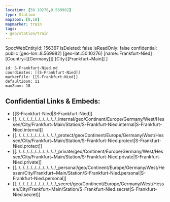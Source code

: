 ```yaml
---
location: [50.10276,8.569982]
type: Station 
mapzoom: [8,18] 
mapmarker: train 
tags:
- geo/station/train
---
```

SpocWebEntityId: 156367
isDeleted: false
isReadOnly: false
confidential: public
[geo-lon::8.569982]
[geo-lat::50.10276]
[name::Frankfurt-Nied]
[Country::[[Germany]]]
[City:[[Frankfurt~Main]] ]


```leaflet
id: S-Frankfurt-Nied.md
coordinates: [[S-Frankfurt-Nied]]
markerFile: [[S-Frankfurt-Nied]]
defaultZoom: 11 
maxZoom: 18
```


## Confidential Links & Embeds: 
- [[S-Frankfurt-Nied|S-Frankfurt-Nied]] 
- [[../../../../../../../../../../_internal/geo/Continent/Europe/Germany/West/Hessen/City/Frankfurt~Main/Station/S-Frankfurt-Nied.internal|S-Frankfurt-Nied.internal]] 
- [[../../../../../../../../../../_protect/geo/Continent/Europe/Germany/West/Hessen/City/Frankfurt~Main/Station/S-Frankfurt-Nied.protect|S-Frankfurt-Nied.protect]] 
- [[../../../../../../../../../../_private/geo/Continent/Europe/Germany/West/Hessen/City/Frankfurt~Main/Station/S-Frankfurt-Nied.private|S-Frankfurt-Nied.private]] 
- [[../../../../../../../../../../_personal/geo/Continent/Europe/Germany/West/Hessen/City/Frankfurt~Main/Station/S-Frankfurt-Nied.personal|S-Frankfurt-Nied.personal]] 
- [[../../../../../../../../../../_secret/geo/Continent/Europe/Germany/West/Hessen/City/Frankfurt~Main/Station/S-Frankfurt-Nied.secret|S-Frankfurt-Nied.secret]] 
